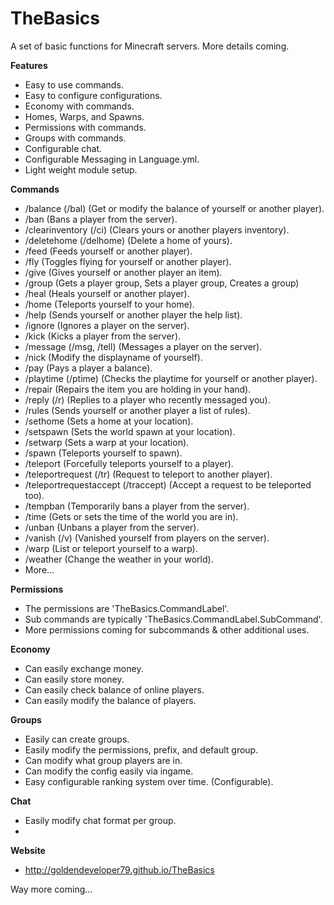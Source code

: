 # TheBasics
A set of basic functions for Minecraft servers. More details coming.

**Features**
- Easy to use commands.
- Easy to configure configurations.
- Economy with commands.
- Homes, Warps, and Spawns.
- Permissions with commands.
- Groups with commands.
- Configurable chat.
- Configurable Messaging in Language.yml.
- Light weight module setup.

**Commands**
- /balance (/bal) (Get or modify the balance of yourself or another player).
- /ban (Bans a player from the server).
- /clearinventory (/ci) (Clears yours or another players inventory).
- /deletehome (/delhome) (Delete a home of yours).
- /feed (Feeds yourself or another player).
- /fly (Toggles flying for yourself or another player).
- /give (Gives yourself or another player an item).
- /group (Gets a player group, Sets a player group, Creates a group)
- /heal (Heals yourself or another player).
- /home (Teleports yourself to your home).
- /help (Sends yourself or another player the help list).
- /ignore (Ignores a player on the server).
- /kick (Kicks a player from the server).
- /message (/msg, /tell) (Messages a player on the server).
- /nick (Modify the displayname of yourself).
- /pay (Pays a player a balance).
- /playtime (/ptime) (Checks the playtime for yourself or another player).
- /repair (Repairs the item you are holding in your hand).
- /reply (/r) (Replies to a player who recently messaged you).
- /rules (Sends yourself or another player a list of rules).
- /sethome (Sets a home at your location).
- /setspawn (Sets the world spawn at your location).
- /setwarp (Sets a warp at your location).
- /spawn (Teleports yourself to spawn).
- /teleport (Forcefully teleports yourself to a player).
- /teleportrequest (/tr) (Request to teleport to another player).
- /teleportrequestaccept (/traccept) (Accept a request to be teleported too).
- /tempban (Temporarily bans a player from the server).
- /time (Gets or sets the time of the world you are in).
- /unban (Unbans a player from the server).
- /vanish (/v) (Vanished yourself from players on the server).
- /warp (List or teleport yourself to a warp).
- /weather (Change the weather in your world).
- More...

**Permissions**
- The permissions are 'TheBasics.CommandLabel'.
- Sub commands are typically 'TheBasics.CommandLabel.SubCommand'.
- More permissions coming for subcommands & other additional uses.

**Economy**
- Can easily exchange money.
- Can easily store money.
- Can easily check balance of online players.
- Can easily modify the balance of players.

**Groups**
- Easily can create groups.
- Easily modify the permissions, prefix, and default group.
- Can modify what group players are in.
- Can modify the config easily via ingame.
- Easy configurable ranking system over time. (Configurable).

**Chat**
- Easily modify chat format per group.
- 
**Website**
- http://goldendeveloper79.github.io/TheBasics

Way more coming...


